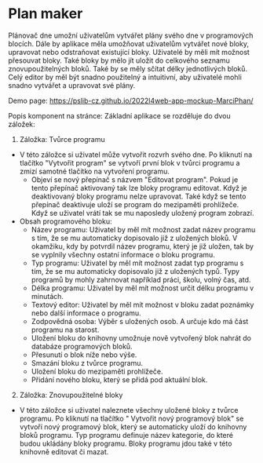 # Plan maker
Plánovač dne umožní uživatelům vytvářet plány svého dne v programových blocích. 
Dále by aplikace měla umožňovat uživatelům vytvářet nové bloky, upravovat nebo odstraňovat existující bloky. Uživatelé by měli mít možnost přesouvat bloky. Také bloky by mělo jít uložit do celkového seznamu znovupoužitelných bloků. Také by se měly sčítat délky jednotlivých bloků. Celý editor by měl být snadno použitelný a intuitivní, aby uživatelé mohli snadno vytvářet a upravovat své plány.

Demo page: https://pslib-cz.github.io/2022l4web-app-mockup-MarciPhan/

Popis komponent na stránce:
Základní aplikace se rozděluje do dvou záložek:
1. Záložka: Tvůrce programu
- V této záložce si uživatel může vytvořit rozvrh svého dne. Po kliknutí na tlačítko "Vytvořit program" se vytvoří první blok v tvůrci programu a zmizí samotné tlačítko na vytvoření programu.
    - Objeví se nový přepínač s názvem "Editovat program". Pokud je tento přepínač aktivovaný tak lze bloky programu editovat. Když je deaktivovaný bloky programu nelze upravovat. Také když se tento přepínač deaktivuje uloží se program do mezipaměti prohlížeče. Když se uživatel vrátí tak se mu naposledy uložený program zobrazí.
- Obsah programového bloku:
    - Název programu: Uživatel by měl mít možnost zadat název programu s tím, že se mu automaticky dopisovalo již z uložených bloků. V okamžiku, kdy by potvrdil název programu, který je již uložen, tak by se vyplnily všechny ostatní informace o bloku programu.
    - Typ programu: Uživatel by měl mít možnost zadat typ programu s tím, že se mu automaticky dopisovalo již z uložených typů. Typy programů by mohly zahrnovat například práci, školu, volný čas, atd.
    - Délka programu: Uživatel by měl mít možnost určit délku programu v minutách.
    - Textový editor: Uživatel by měl mít možnost v bloku zadat poznámky nebo další informace o programu.
    - Zodpovědná osoba: Výběr s uložených osob. A určuje kdo má část programu na starost.
    - Uložení bloku do knihovny umožnuje nově vytvořený blok nahrát do databáze programových bloků.
    - Přesunutí o blok níže nebo výše.
    - Smazání bloku z tvůrce programu.
    - Uložení bloku do mezipaměti prohlížeče.
    - Přidání nového bloku, který se přidá pod aktuální blok.
2. Záložka: Znovupoužitelné bloky
- V této záložce si uživatel naleznete všechny uložené bloky z tvůrce programu. Po kliknutí na tlačítko " Vytvořit nový programový blok" se vytvoří nový programový blok, který se automaticky uloží do knihovny bloků programu. Typ programu definuje název kategorie, do které budou ukládány bloky programu. Bloky programu jdou také v této knihovně editovat či mazat.
    

